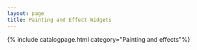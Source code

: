 ```yaml
---
layout: page
title: Painting and Effect Widgets
---
```

{% include catalogpage.html category="Painting and effects"%}
